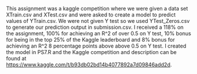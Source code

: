 This assignment was a kaggle competition where we were given a data set XTrain.csv and XTest.csv and were asked to create a model to predict values of YTrain.csv. We were not given Y test so we used YTest_Zeros.csv to generate our prediction output in submission.csv. I received a 118% on the assignment, 100% for achieving an R^2 of over 0.5 on Y test, 10% bonus for being in the top 25% of the Kaggle leaderboard and 8% bonus for achieving an R^2 8 percentage points above above 0.5 on Y test. I created the model in PS7.R and the Kaggle competition and description can be found at https://www.kaggle.com/t/b93db02bd14b4077892a7d09846add2d.
